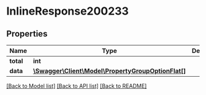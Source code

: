 # InlineResponse200233

## Properties
Name | Type | Description | Notes
------------ | ------------- | ------------- | -------------
**total** | **int** |  | [optional] 
**data** | [**\Swagger\Client\Model\PropertyGroupOptionFlat[]**](PropertyGroupOptionFlat.md) |  | [optional] 

[[Back to Model list]](../../README.md#documentation-for-models) [[Back to API list]](../../README.md#documentation-for-api-endpoints) [[Back to README]](../../README.md)

